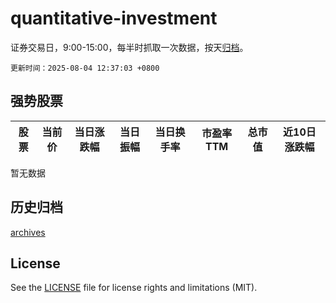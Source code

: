 # quantitative-investment

证券交易日，9:00-15:00，每半时抓取一次数据，按天[归档](archives)。

`更新时间：2025-08-04 12:37:03 +0800`

## 强势股票

|股票|当前价|当日涨跌幅|当日振幅|当日换手率|市盈率TTM|总市值|近10日涨跌幅|
|----|----|----|----|----|----|----|----|
暂无数据

## 历史归档

[archives](archives)

## License

See the [LICENSE](LICENSE) file for license rights and limitations (MIT).